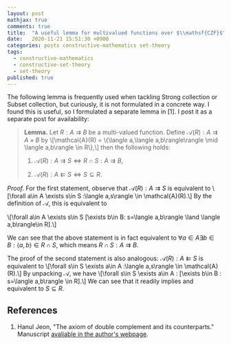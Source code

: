 ```yaml
---
layout: post
mathjax: true
comments: true
title:  "A useful lemma for multivalued functions over $\\mathsf{CZF}$"
date:   2020-11-21 15:51:30 +0900
categories: posts constructive-mathematics set-theory
tags: 
  - constructive-mathematics
  - constructive-set-theory
  - set-theory
published: true
---
```


The following lemma is frequently used when tackling Strong collection or Subset collection, but curiously, it is not formulated in a concrete way. I found this is useful, so I formulated a separate lemma in [1]. I post it as a separate post for availability:

> **Lemma.** Let $R: A\rightrightarrows B$ be a multi-valued function. Define $\mathcal{A}(R) : A\rightrightarrows A\times B$ by
> \\[\mathcal{A}(R) = \\{\langle a,\langle a,b\rangle\rangle \mid \langle a,b\rangle \in R\\},\\]
> then the following holds:
> 
> 1. $\mathcal{A}(R) : A\rightrightarrows S\iff R\cap S:A\rightrightarrows B$,
> 
> 2. $\mathcal{A}(R) : A\leftleftarrows S\iff S\subseteq R$.


*Proof.* 
For the first statement, observe that $\mathcal{A}(R): A\rightrightarrows S$ is equivalent to
\\[\forall a\in A \exists s\in S :\langle a,s\rangle \in \mathcal{A}(R).\\]
By the definition of $\mathcal{A}$, this is equivalent to

\\[\forall a\in A \exists s\in S [\exists b\in B: s=\langle a,b\rangle \land \langle a,b\rangle\in R].\\]

We can see that the above statement is in fact equivalent to $\forall a\in A\exists b\in B : \langle a,b\rangle\in R\cap S$, which means $R\cap S : A\rightrightarrows B$.
	
The proof of the second statement is also analogous: $\mathcal{A}(R): A\leftleftarrows S$ is equivalent to
\\[\forall s\in S \exists a\in A :\langle a,s\rangle \in \mathcal{A}(R).\\]
By unpacking $\mathcal{A}$, we have
\\[\forall s\in S \exists a\in A : [\exists b\in B : s=\langle a,b\rangle \in R].\\]
We can see that it readily implies and equivalent to $S\subseteq R$.

References
-----

1. Hanul Jeon, "The axiom of double complement and its counterparts." Manuscript [avaliable in the author's webpage](../files/doublecomplement_draft.pdf).